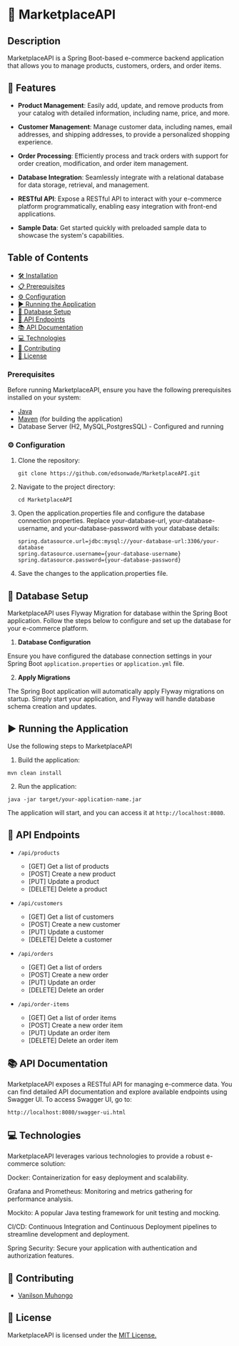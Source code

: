 # 🛒 MarketplaceAPI 

## Description
MarketplaceAPI is a Spring Boot-based e-commerce backend application that allows you to manage products, customers, orders, and order items.

## 🚀 Features
- **Product Management**: Easily add, update, and remove products from your catalog with detailed information, including name, price, and more.

- **Customer Management**: Manage customer data, including names, email addresses, and shipping addresses, to provide a personalized shopping experience.

- **Order Processing**: Efficiently process and track orders with support for order creation, modification, and order item management.

- **Database Integration**: Seamlessly integrate with a relational database for data storage, retrieval, and management.

- **RESTful API**: Expose a RESTful API to interact with your e-commerce platform programmatically, enabling easy integration with front-end applications.

- **Sample Data**: Get started quickly with preloaded sample data to showcase the system's capabilities.

## Table of Contents

- [🛠️ Installation](#installation)
- [📋 Prerequisites](#prerequisites)
- [⚙️ Configuration](#configurations)
- [▶️ Running the Application](#running-the-application)
- [💾 Database Setup](#database-setup)
- [📡 API Endpoints](#api-endpoints)
- [📚 API Documentation](#api-documentation)
- [💻 Technologies](#technologies)
- [👥 Contributing](#contributing)
- [📝 License](#license)

### Prerequisites

Before running MarketplaceAPI, ensure you have the following prerequisites installed on your system:

- [Java](https://www.oracle.com/java/technologies/javase-downloads.html)
- [Maven](https://maven.apache.org/download.cgi) (for building the application)
- Database Server (H2, MySQL,PostgresSQL) - Configured and running

### ⚙️ Configuration

1. Clone the repository:

   ```
   git clone https://github.com/edsonwade/MarketplaceAPI.git
   ```
2. Navigate to the project directory:
   ````
   cd MarketplaceAPI
   ````
3. Open the application.properties file and configure the database connection properties. Replace your-database-url, your-database-username, and your-database-password with your database details:
   ````
   spring.datasource.url=jdbc:mysql://your-database-url:3306/your-database
   spring.datasource.username={your-database-username}
   spring.datasource.password={your-database-password}
   ````
4. Save the changes to the application.properties file.

## 💾 Database Setup
MarketplaceAPI  uses Flyway Migration for database  within the Spring Boot application. 
Follow the steps below to configure and set up the database for your e-commerce platform.

1. **Database Configuration**

Ensure you have configured the database connection settings in your Spring Boot `application.properties` or `application.yml` file.

2. **Apply Migrations**

The Spring Boot application will automatically apply Flyway migrations on startup. Simply start your application, and Flyway will handle database schema creation and updates.

## ▶️ Running the Application
Use the following steps to MarketplaceAPI
1. Build the application:
 ````
 mvn clean install
 ````
2. Run the application:

  ````
  java -jar target/your-application-name.jar
  ````
The application will start, and you can access it at `http://localhost:8080`.


## 📡 API Endpoints
- `/api/products`
  - [GET] Get a list of products
  - [POST] Create a new product
  - [PUT] Update a product
  - [DELETE] Delete a product

- `/api/customers`
  - [GET] Get a list of customers
  - [POST] Create a new customer
  - [PUT] Update a customer
  - [DELETE] Delete a customer

- `/api/orders`
  - [GET] Get a list of orders
  - [POST] Create a new order
  - [PUT] Update an order
  - [DELETE] Delete an order

- `/api/order-items`
  - [GET] Get a list of order items
  - [POST] Create a new order item
  - [PUT] Update an order item
  - [DELETE] Delete an order item

## 📚 API Documentation
MarketplaceAPI  exposes a RESTful API for managing e-commerce data. You can find detailed API documentation and explore available endpoints using Swagger UI.
To access Swagger UI, go to:

``` 
http://localhost:8080/swagger-ui.html
```
## 💻 Technologies
MarketplaceAPI leverages various technologies to provide a robust e-commerce solution:

Docker: Containerization for easy deployment and scalability.

Grafana and Prometheus: Monitoring and metrics gathering for performance analysis.

Mockito: A popular Java testing framework for unit testing and mocking.

CI/CD: Continuous Integration and Continuous Deployment pipelines to streamline development and deployment.

Spring Security: Secure your application with authentication and authorization features.

## 👥 Contributing
- [Vanilson Muhongo](https://www.github.com/edsonwade)

## 📝 License
MarketplaceAPI is licensed under the [MIT License.](https://choosealicense.com/licenses/mit)
```
